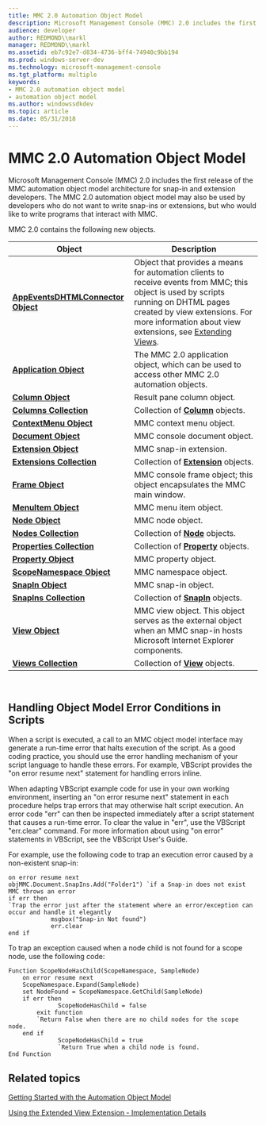 ```yaml
---
title: MMC 2.0 Automation Object Model
description: Microsoft Management Console (MMC) 2.0 includes the first release of the MMC automation object model architecture for snap-in and extension developers.
audience: developer
author: REDMOND\\markl
manager: REDMOND\\markl
ms.assetid: eb7c92e7-d834-4736-bff4-74940c9bb194
ms.prod: windows-server-dev
ms.technology: microsoft-management-console
ms.tgt_platform: multiple
keywords:
- MMC 2.0 automation object model
- automation object model
ms.author: windowssdkdev
ms.topic: article
ms.date: 05/31/2018
---
```


# MMC 2.0 Automation Object Model

Microsoft Management Console (MMC) 2.0 includes the first release of the MMC automation object model architecture for snap-in and extension developers. The MMC 2.0 automation object model may also be used by developers who do not want to write snap-ins or extensions, but who would like to write programs that interact with MMC.

MMC 2.0 contains the following new objects.



| Object                                                                   | Description                                                                                                                                                                                                                                               |
|--------------------------------------------------------------------------|-----------------------------------------------------------------------------------------------------------------------------------------------------------------------------------------------------------------------------------------------------------|
| [**AppEventsDHTMLConnector Object**](appeventsdhtmlconnector-object.md) | Object that provides a means for automation clients to receive events from MMC; this object is used by scripts running on DHTML pages created by view extensions. For more information about view extensions, see [Extending Views](extending-views.md). |
| [**Application Object**](application-object.md)                         | The MMC 2.0 application object, which can be used to access other MMC 2.0 automation objects.                                                                                                                                                             |
| [**Column Object**](column-object.md)                                   | Result pane column object.                                                                                                                                                                                                                                |
| [**Columns Collection**](columns-collection.md)                         | Collection of [**Column**](column-object.md) objects.                                                                                                                                                                                                    |
| [**ContextMenu Object**](contextmenu-object.md)                         | MMC context menu object.                                                                                                                                                                                                                                  |
| [**Document Object**](document-object.md)                               | MMC console document object.                                                                                                                                                                                                                              |
| [**Extension Object**](extension-object.md)                             | MMC snap-in extension.                                                                                                                                                                                                                                    |
| [**Extensions Collection**](extensions-collection.md)                   | Collection of [**Extension**](extension-object.md) objects.                                                                                                                                                                                              |
| [**Frame Object**](frame-object.md)                                     | MMC console frame object; this object encapsulates the MMC main window.                                                                                                                                                                                   |
| [**MenuItem Object**](menuitem-object.md)                               | MMC menu item object.                                                                                                                                                                                                                                     |
| [**Node Object**](node-object.md)                                       | MMC node object.                                                                                                                                                                                                                                          |
| [**Nodes Collection**](nodes-collection.md)                             | Collection of [**Node**](node-object.md) objects.                                                                                                                                                                                                        |
| [**Properties Collection**](properties-collection.md)                   | Collection of [**Property**](property-object.md) objects.                                                                                                                                                                                                |
| [**Property Object**](property-object.md)                               | MMC property object.                                                                                                                                                                                                                                      |
| [**ScopeNamespace Object**](scopenamespace-object.md)                   | MMC namespace object.                                                                                                                                                                                                                                     |
| [**SnapIn Object**](snapin-object.md)                                   | MMC snap-in object.                                                                                                                                                                                                                                       |
| [**SnapIns Collection**](snapins-collection.md)                         | Collection of [**SnapIn**](snapin-object.md) objects.                                                                                                                                                                                                    |
| [**View Object**](view-object.md)                                       | MMC view object. This object serves as the external object when an MMC snap-in hosts Microsoft Internet Explorer components.                                                                                                                              |
| [**Views Collection**](views-collection.md)                             | Collection of [**View**](views-collection.md) objects.                                                                                                                                                                                                   |



 

## Handling Object Model Error Conditions in Scripts

When a script is executed, a call to an MMC object model interface may generate a run-time error that halts execution of the script. As a good coding practice, you should use the error handling mechanism of your script language to handle these errors. For example, VBScript provides the "on error resume next" statement for handling errors inline.

When adapting VBScript example code for use in your own working environment, inserting an "on error resume next" statement in each procedure helps trap errors that may otherwise halt script execution. An error code "err" can then be inspected immediately after a script statement that causes a run-time error. To clear the value in "err", use the VBScript "err.clear" command. For more information about using "on error" statements in VBScript, see the VBScript User's Guide.

For example, use the following code to trap an execution error caused by a non-existent snap-in:


```VB
on error resume next
objMMC.Document.SnapIns.Add("Folder1") `if a Snap-in does not exist MMC throws an error
if err then
`Trap the error just after the statement where an error/exception can occur and handle it elegantly
            msgbox("Snap-in Not found")  
            err.clear
end if
```



To trap an exception caused when a node child is not found for a scope node, use the following code:


```VB
Function ScopeNodeHasChild(ScopeNamespace, SampleNode) 
    on error resume next
    ScopeNamespace.Expand(SampleNode)
    set NodeFound = ScopeNamespace.GetChild(SampleNode)
    if err then 
              ScopeNodeHasChild = false
        exit function 
        `Return False when there are no child nodes for the scope node.
    end if
              ScopeNodeHasChild = true 
              `Return True when a child node is found.
End Function
```



## Related topics

<dl> <dt>

[Getting Started with the Automation Object Model](getting-started-with-the-automation-object-model.md)
</dt> <dt>

[Using the Extended View Extension - Implementation Details](using-the-extended-view-extension-implementation-details.md)
</dt> </dl>

 

 





